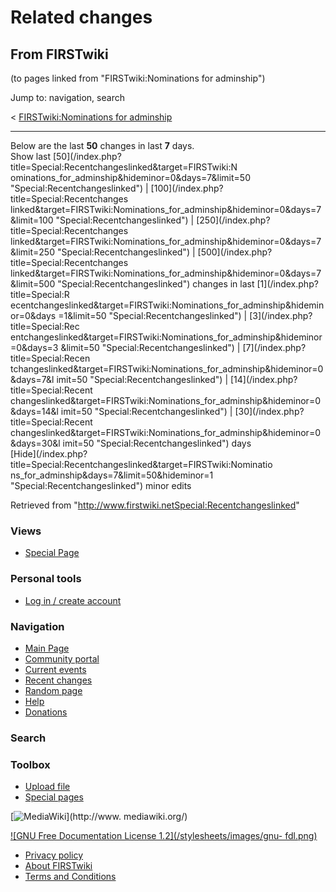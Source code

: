 # Related changes

## From FIRSTwiki

(to pages linked from "FIRSTwiki:Nominations for adminship")

Jump to: navigation, search

< [FIRSTwiki:Nominations for adminship](/index.php?title=FIRSTwiki:Nominations_for_adminship&redirect=no "FIRSTwiki:Nominations for adminship")

--------------------------------------------------------------------------------

Below are the last **50** changes in last **7** days.<br>
Show last [50](/index.php?title=Special:Recentchangeslinked&target=FIRSTwiki:N
ominations_for_adminship&hideminor=0&days=7&limit=50 "Special:Recentchangeslinked") | [100](/index.php?title=Special:Recentchanges
linked&target=FIRSTwiki:Nominations_for_adminship&hideminor=0&days=7&limit=100 "Special:Recentchangeslinked") | [250](/index.php?title=Special:Recentchanges
linked&target=FIRSTwiki:Nominations_for_adminship&hideminor=0&days=7&limit=250 "Special:Recentchangeslinked") | [500](/index.php?title=Special:Recentchanges
linked&target=FIRSTwiki:Nominations_for_adminship&hideminor=0&days=7&limit=500 "Special:Recentchangeslinked") changes in last [1](/index.php?title=Special:R
ecentchangeslinked&target=FIRSTwiki:Nominations_for_adminship&hideminor=0&days
=1&limit=50 "Special:Recentchangeslinked") | [3](/index.php?title=Special:Rec
entchangeslinked&target=FIRSTwiki:Nominations_for_adminship&hideminor=0&days=3
&limit=50 "Special:Recentchangeslinked") | [7](/index.php?title=Special:Recen
tchangeslinked&target=FIRSTwiki:Nominations_for_adminship&hideminor=0&days=7&l
imit=50 "Special:Recentchangeslinked") | [14](/index.php?title=Special:Recent
changeslinked&target=FIRSTwiki:Nominations_for_adminship&hideminor=0&days=14&l
imit=50 "Special:Recentchangeslinked") | [30](/index.php?title=Special:Recent
changeslinked&target=FIRSTwiki:Nominations_for_adminship&hideminor=0&days=30&l
imit=50 "Special:Recentchangeslinked") days<br>
[Hide](/index.php?title=Special:Recentchangeslinked&target=FIRSTwiki:Nominatio
ns_for_adminship&days=7&limit=50&hideminor=1 "Special:Recentchangeslinked") minor edits

Retrieved from "<http://www.firstwiki.netSpecial:Recentchangeslinked>"

### Views

- [Special Page](Special:Recentchangeslinked/FIRSTwiki:Nominations_for_adminship)

### Personal tools

- [Log in / create account](/index.php?title=Special:Userlogin&returnto=Special:Recentchangeslinked)

[](Main_Page "Main Page")

### Navigation

- [Main Page](Main_Page)
- [Community portal](FIRSTwiki:Community_portal)
- [Current events](Current_events)
- [Recent changes](Special:Recentchanges)
- [Random page](Special:Random)
- [Help](Help:Contents)
- [Donations](FIRSTwiki:Site_support)

### Search

### Toolbox

- [Upload file](Special:Upload)
- [Special pages](Special:Specialpages)

[![MediaWiki](/skins/common/images/poweredby_mediawiki_88x31.png)](http://www.
mediawiki.org/)

[![GNU Free Documentation License 1.2](/stylesheets/images/gnu-
fdl.png)](http://www.gnu.org/copyleft/fdl.html)

- [Privacy policy](FIRSTwiki:Privacy_policy "FIRSTwiki:Privacy policy")
- [About FIRSTwiki](FIRSTwiki:About "FIRSTwiki:About")
- [Terms and Conditions](FIRSTwiki:Terms_and_conditions "FIRSTwiki:Terms and conditions")

